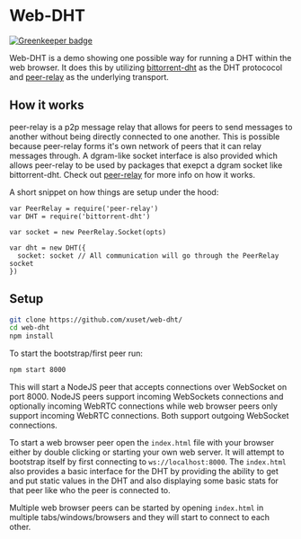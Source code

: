 # Web-DHT

[![Greenkeeper badge](https://badges.greenkeeper.io/xuset/web-dht.svg)](https://greenkeeper.io/)

Web-DHT is a demo showing one possible way for running a DHT within the web browser. It does this by utilizing [bittorrent-dht](https://github.com/feross/bittorrent-dht) as the DHT protococol and [peer-relay](https://github.com/xuset/peer-relay) as the underlying transport.

## How it works

peer-relay is a p2p message relay that allows for peers to send messages to another without being directly connected to one another. This is possible because peer-relay forms it's own network of peers that it can relay messages through. A dgram-like socket interface is also provided which allows peer-relay to be used by packages that exepct a dgram socket like bittorrent-dht. Check out [peer-relay](https://github.com/xuset/peer-relay) for more info on how it works.

A short snippet on how things are setup under the hood:
```
var PeerRelay = require('peer-relay')
var DHT = require('bittorrent-dht')

var socket = new PeerRelay.Socket(opts)

var dht = new DHT({
  socket: socket // All communication will go through the PeerRelay socket
})
```

## Setup

```bash
git clone https://github.com/xuset/web-dht/
cd web-dht
npm install
```

To start the bootstrap/first peer run:
```bash
npm start 8000
```

This will start a NodeJS peer that accepts connections over WebSocket on port 8000. NodeJS peers support incoming WebSockets connections and optionally incoming WebRTC connections while web browser peers only support incoming WebRTC connections. Both support outgoing WebSocket connections. 

To start a web browser peer open the `index.html` file with your browser either by double clicking or starting your own web server. It will attempt to bootstrap itself by first connecting to `ws://localhost:8000`. The `index.html` also provides a basic interface for the DHT by providing the ability to get and put static values in the DHT and also displaying some basic stats for that peer like who the peer is connected to.

Multiple web browser peers can be started by opening `index.html` in multiple tabs/windows/browsers and they will start to connect to each other.
